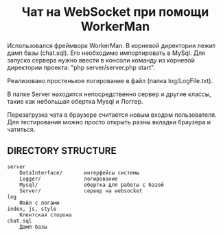 <p align="center">
    <h1 align="center">Чат на WebSocket при помощи WorkerMan</h1>
</p>

Использовался фреймворк WorkerMan.
В корневой директории лежит дамп базы (chat.sql). Его необходимо импортировать в MySql.
Для запуска сервера нужно ввести в консоли команду из корневой директории проекта: "php server/server.php start".

Реализовано простенькое логирование в файл (папка log/LogFile.txt).

В папке Server находится непосредственно сервер и другие классы, такие как небольшая обертка Mysql и Логгер.

Перезагрузка чата в браузере считается новым входом пользователя.
Для тестирования можно просто открыть разны вкладки браузера и чатиться.

DIRECTORY STRUCTURE
-------------------

```
server
    DataInterface/       интерфейсы системы
    Logger/              логирование
    Mysql/               обертка для работы с базой
    Server/              сервер на websocket   
log
    Файл с логами
index, js, style
    Клентская сторона
chat.sql
    Дамп базы
```
